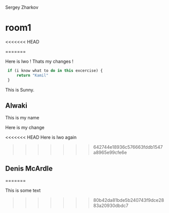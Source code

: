 

Sergey Zharkov

# room1
<<<<<<< HEAD

=======

Here is Iwo ! Thats my changes !

```javascript
 if (i know what to do in this excercise) {
     return "Kamil"
 }
```



This is Sunny.


## Alwaki


This is my name

Here is my change

<<<<<<< HEAD
Here is Iwo again
>>>>>>> 642744e18936c576663fddb1547a8965e99cfe6e







## Denis McArdle
=======

<p>This is some text</p>

>>>>>>> 80b42da81bde5b240743f9dce2883a20930dbdc7
